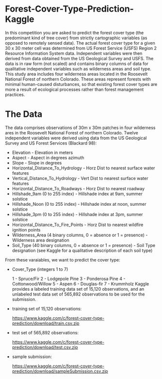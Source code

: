 # Forest-Cover-Type-Prediction-Kaggle

In this competition you are asked to predict the forest cover type (the predominant kind of tree cover) from strictly cartographic variables (as opposed to remotely sensed data). The actual forest cover type for a given 30 x 30 meter cell was determined from US Forest Service (USFS) Region 2 Resource Information System data. Independent variables were then derived from data obtained from the US Geological Survey and USFS. The data is in raw form (not scaled) and contains binary columns of data for qualitative independent variables such as wilderness areas and soil type.
This study area includes four wilderness areas located in the Roosevelt National Forest of northern Colorado. These areas represent forests with minimal human-caused disturbances, so that existing forest cover types are more a result of ecological processes rather than forest management practices.

# The Data
The data comprises observations of 30m x 30m patches in four wilderness ares in the Roosevelt National Forest of northern Colorado. Twelve independent variables were derived using data from the US Geological Survey and US Forest Services (Blackard 98):

* Elevation - Elevation in meters
* Aspect - Aspect in degrees azimuth
* Slope - Slope in degrees
* Horizontal_Distance_To_Hydrology - Horz Dist to nearest surface water features
* Vertical_Distance_To_Hydrology - Vert Dist to nearest surface water features
* Horizontal_Distance_To_Roadways - Horz Dist to nearest roadway
* Hillshade_9am (0 to 255 index) - Hillshade index at 9am, summer solstice
* Hillshade_Noon (0 to 255 index) - Hillshade index at noon, summer solstice
* Hillshade_3pm (0 to 255 index) - Hillshade index at 3pm, summer solstice
* Horizontal_Distance_To_Fire_Points - Horz Dist to nearest wildfire ignition points
* Wilderness_Area (4 binary columns, 0 = absence or 1 = presence) - Wilderness area designation
* Soil_Type (40 binary columns, 0 = absence or 1 = presence) - Soil Type designation (see Kaggle for a qualitative description of each soil type)

 From these varaiables, we want to predict the cover type:

* Cover_Type (integers 1 to 7)


    1 - Spruce/Fir
    2 - Lodgepole Pine
    3 - Ponderosa Pine
    4 - Cottonwood/Willow
    5 - Aspen
    6 - Douglas-fir
    7 - Krummholz
Kaggle provides a labeled training data set of 15,120 observations, and an unlabeled test data set of 565,892 observations to be used for the submission.

* training set of 15,120 observations: 

  https://www.kaggle.com/c/forest-cover-type-prediction/download/train.csv.zip
* test set of 565,892 observations:

  https://www.kaggle.com/c/forest-cover-type-prediction/download/test.csv.zip
* sample submission:

  https://www.kaggle.com/c/forest-cover-type-prediction/download/sampleSubmission.csv.zip
